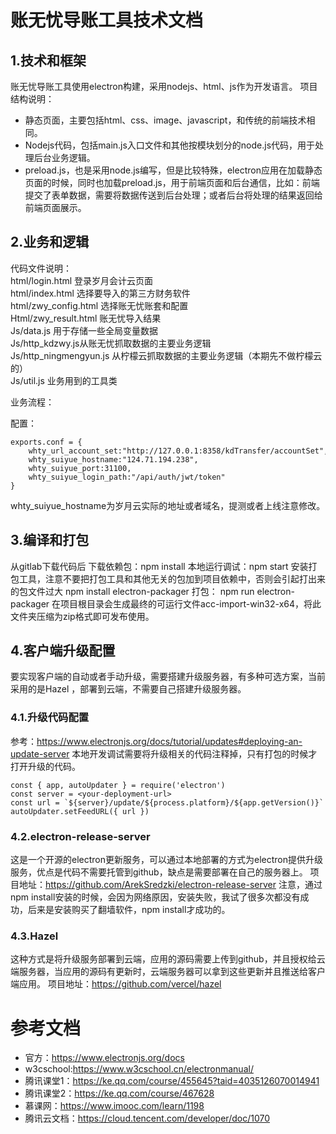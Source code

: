 # 账无忧导账工具技术文档
## 1.技术和框架
账无忧导账工具使用electron构建，采用nodejs、html、js作为开发语言。
项目结构说明：
- 静态页面，主要包括html、css、image、javascript，和传统的前端技术相同。
- Nodejs代码，包括main.js入口文件和其他按模块划分的node.js代码，用于处理后台业务逻辑。
- preload.js，也是采用node.js编写，但是比较特殊，electron应用在加载静态页面的时候，同时也加载preload.js，用于前端页面和后台通信，比如：前端提交了表单数据，需要将数据传送到后台处理；或者后台将处理的结果返回给前端页面展示。

## 2.业务和逻辑
代码文件说明：  
html/login.html 登录岁月会计云页面  
html/index.html 选择要导入的第三方财务软件  
html/zwy_config.html 选择账无忧账套和配置  
Html/zwy_result.html 账无忧导入结果  
Js/data.js 用于存储一些全局变量数据  
Js/http_kdzwy.js从账无忧抓取数据的主要业务逻辑  
Js/http_ningmengyun.js   从柠檬云抓取数据的主要业务逻辑（本期先不做柠檬云的）  
Js/util.js 业务用到的工具类

业务流程：

配置：
```
exports.conf = {
    whty_url_account_set:"http://127.0.0.1:8358/kdTransfer/accountSet",
    whty_suiyue_hostname:"124.71.194.238",
    whty_suiyue_port:31100,
    whty_suiyue_login_path:"/api/auth/jwt/token"
}
```

whty_suiyue_hostname为岁月云实际的地址或者域名，提测或者上线注意修改。

## 3.编译和打包
从gitlab下载代码后
下载依赖包：npm install
本地运行调试：npm start
安装打包工具，注意不要把打包工具和其他无关的包加到项目依赖中，否则会引起打出来的包文件过大
npm install electron-packager
打包： npm run electron-packager
在项目根目录会生成最终的可运行文件acc-import-win32-x64，将此文件夹压缩为zip格式即可发布使用。
## 4.客户端升级配置
要实现客户端的自动或者手动升级，需要搭建升级服务器，有多种可选方案，当前采用的是Hazel ，部署到云端，不需要自己搭建升级服务器。
### 4.1.升级代码配置
参考：https://www.electronjs.org/docs/tutorial/updates#deploying-an-update-server
本地开发调试需要将升级相关的代码注释掉，只有打包的时候才打开升级的代码。
```
const { app, autoUpdater } = require('electron')
const server = <your-deployment-url>
const url = `${server}/update/${process.platform}/${app.getVersion()}`
autoUpdater.setFeedURL({ url })
```

### 4.2.electron-release-server
这是一个开源的electron更新服务，可以通过本地部署的方式为electron提供升级服务，优点是代码不需要托管到github，缺点是需要部署在自己的服务器上。
项目地址：https://github.com/ArekSredzki/electron-release-server
注意，通过npm install安装的时候，会因为网络原因，安装失败，我试了很多次都没有成功，后来是安装购买了翻墙软件，npm install才成功的。
### 4.3.Hazel 
这种方式是将升级服务部署到云端，应用的源码需要上传到github，并且授权给云端服务器，当应用的源码有更新时，云端服务器可以拿到这些更新并且推送给客户端应用。
项目地址：https://github.com/vercel/hazel
# 参考文档
- 官方：https://www.electronjs.org/docs
- w3cschool:https://www.w3cschool.cn/electronmanual/
- 腾讯课堂1：https://ke.qq.com/course/455645?taid=4035126070014941
- 腾讯课堂2：https://ke.qq.com/course/467628
- 慕课网：https://www.imooc.com/learn/1198
- 腾讯云文档：https://cloud.tencent.com/developer/doc/1070